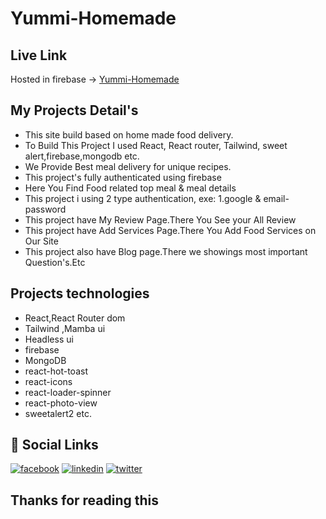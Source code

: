 # Yummi-Homemade

## Live Link

Hosted in firebase -> [Yummi-Homemade](https://assinment11-c5915.web.app/)

## My Projects Detail's

- This site build based on home made food delivery. <br/>
- To Build This Project I used React, React router, Tailwind, sweet alert,firebase,mongodb etc. <br/>
- We Provide Best meal delivery for unique recipes.<br/>
- This project's fully authenticated using firebase <br/>
- Here You Find Food related top meal & meal details<br/>
- This project i using 2 type authentication, exe: 1.google & email-password <br/>
- This project have My Review Page.There You See your All Review<br/>
- This project have Add Services Page.There You Add Food Services on Our Site<br/>
- This project also have Blog page.There we showings most important Question's.Etc<br/>

## Projects technologies

- React,React Router dom<br/>
- Tailwind ,Mamba ui<br/>
- Headless ui<br/>
- firebase <br/>
- MongoDB <br/>
- react-hot-toast <br/>
- react-icons <br/>
- react-loader-spinner <br/>
- react-photo-view <br/>
- sweetalert2 etc.

## 🔗 Social Links

[![facebook](https://img.shields.io/badge/Facebook-1877F2?style=for-the-badge&logo=facebook&logoColor=white)](https://www.facebook.com/masud90895)
[![linkedin](https://img.shields.io/badge/linkedin-0A66C2?style=for-the-badge&logo=linkedin&logoColor=white)](https://www.linkedin.com/in/mdmahafujurrahamanmasud/)
[![twitter](https://img.shields.io/badge/twitter-1DA1F2?style=for-the-badge&logo=twitter&logoColor=white)](https://twitter.com/masud90895)

## Thanks for reading this

